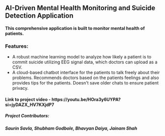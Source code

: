 <h2>AI-Driven Mental Health Monitoring and Suicide Detection Application</h2>

<h4>This comprehensive application is built to monitor mental health of patients.</h4>

### Features:
* A robust machine learning model to analyze how likely a patient is to commit suicide utilizing EEG signal data, which doctors can upload as a CSV.
* A cloud-based chatbot interface for the patients to talk freely about their problems. Recommends doctors based on the patients feelings and also provides tips for the patients. Doesn't save older chats to ensure patient privacy.


<h4>Link to project video - https://youtu.be/HOra3y6UYPA?si=jyDAZX_HV7KXjdP7</h4>




<h5>Project Contributors:</h5>
<h5>Saurin Savla, Shubham Godbole, Bhavyan Daiya, Jainam Shah</h5>
